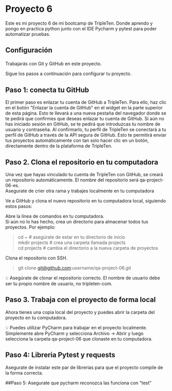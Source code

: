 # Proyecto 6

Este es mi proyecto 6 de mi bootcamp de TripleTen. Donde aprendo y pongo en practica python junto con el IDE Pycharm y pytest para poder automatizar pruebas.

## <p>Configuración <br>
Trabajarás con Git y GitHub en este proyecto.<br>

Sigue los pasos a continuación para configurar tu proyecto.<p>
## Paso 1: conecta tu GitHub<br>
El primer paso es enlazar tu cuenta de GitHub a TripleTen. Para ello, haz clic en el botón "Enlazar la cuenta de GitHub" en el widget en la parte superior de esta página. Esto te llevará a una nueva pestaña del navegador donde se te pedirá que confirmes que deseas enlazar tu cuenta de GitHub. Si aún no has iniciado sesión en GitHub, se te pedirá que introduzcas tu nombre de usuario y contraseña. Al confirmarlo, tu perfil de TripleTen se conectará a tu perfil de GitHub a través de la API segura de GitHub. Esto te permitirá enviar tus proyectos automáticamente con tan solo hacer clic en un botón, directamente dentro de la plataforma de TripleTen.
<br>
## Paso 2. Clona el repositorio en tu computadora<br>
Una vez que hayas vinculado tu cuenta de TripleTen con GitHub, se creará un repositorio automáticamente. El nombre del repositorio será qa-project-06-es.<br>
Asegurate de crier otra rama y trabajes localmente en tu computadora<br>

Ve a GitHub y clona el nuevo repositorio en tu computadora local, siguiendo estos pasos:<br>

Abre la línea de comandos en tu computadora.<br>
Si aún no lo has hecho, crea un directorio para almacenar todos tus proyectos. Por ejemplo:<br>
>cd ~               # asegúrate de estar en tu directorio de inicio<br>
>mkdir projects     # crea una carpeta llamada projects<br>
>cd projects        # cambia el directorio a la nueva carpeta de proyectos<br>

Clona el repositorio con SSH.<br>
>git clone git@github.com:username/qa-project-06.git<br>

💡 Asegúrate de clonar el repositorio correcto. El nombre de usuario debe ser tu propio nombre de usuario, no tripleten-com.<br>

## Paso 3. Trabaja con el proyecto de forma local<br>
Ahora tienes una copia local del proyecto y puedes abrir la carpeta del proyecto en tu computadora.<br>

💡 Puedes utilizar PyCharm para trabajar en el proyecto localmente. Simplemente abre PyCharm y selecciona Archivo → Abrir y luego selecciona la carpeta qa-project-06 que clonaste en tu computadora.

## Paso 4: Libreria Pytest y requests
Asegurate de instalar este par de librerias para que el proyecto compile de la forma correcta.

##Paso 5: Asegurate que pycharm reconozca las funciona con "test"

